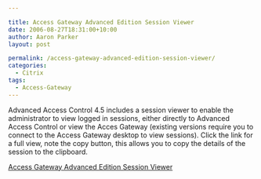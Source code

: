 ```yaml
---

title: Access Gateway Advanced Edition Session Viewer
date: 2006-08-27T18:31:00+10:00
author: Aaron Parker
layout: post

permalink: /access-gateway-advanced-edition-session-viewer/
categories:
  - Citrix
tags:
  - Access-Gateway
---
```

Advanced Access Control 4.5 includes a session viewer to enable the administrator to view logged in sessions, either directly to Advanced Access Control or view the Acces Gateway (existing versions require you to connect to the Access Gateway desktop to view sessions). Click the link for a full view, note the copy button, this allows you to copy the details of the session to the clipboard.

[Access Gateway Advanced Edition Session Viewer]({{site.baseurl}}/media/2006/08/1000.14.62.SessionViewer.png)